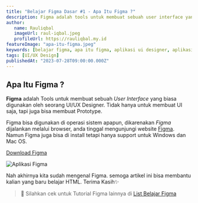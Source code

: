 ```yaml
---
title: "Belajar Figma Dasar #1 - Apa Itu Figma ?"
description: Figma adalah tools untuk membuat sebuah user interface yang biasa digunakan oleh seorang UI/UX Designer.
author:
   name: Rauliqbal
   imageUrl: raul-iqbal.jpeg
   profileUrl: https://rauliqbal.my.id
featureImage: "apa-itu-figma.jpeg"
keywords: [belajar figma, apa itu figma, aplikasi ui designer, aplikasi untuk ui ux designer]
tags: [UI/UX Design]
publishedAt: "2023-07-28T09:00:00.000Z"
---
```


## Apa Itu Figma ?

**Figma** adalah Tools untuk membuat sebuah _User Interface_ yang biasa digunakan oleh seorang UI/UX Designer. Tidak hanya untuk membuat UI saja, tapi juga bisa membuat Prototype.

Figma bisa digunakan di operasi sistem apapun, dikarenakan _Figma_ dijalankan melalui browser, anda tinggal mengunjungi website <a href="https://www.figma.com" target="_blank">Figma</a>. Namun Figma juga bisa di install tetapi hanya support untuk Windows dan Mac OS.

<a href="https://www.figma.com/downloads/" target="_blank">Download Figma</a>

![Aplikasi Figma](/images/figma-ui.jpg)

Nah akhirnya kita sudah mengenal Figma. semoga artikel ini bisa membantu kalian yang baru belajar HTML. Terima Kasih✨

> 📖 Silahkan cek untuk Tutorial Figma lainnya di <a class="text-blue-500" href="/tutorial/figma">List Belajar Figma</a>
